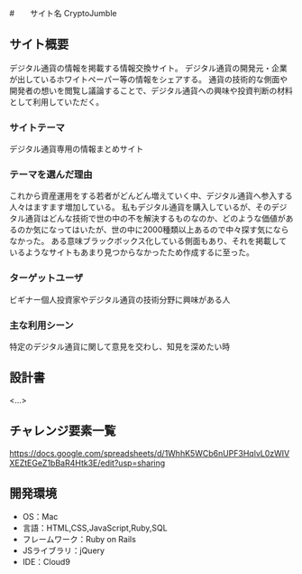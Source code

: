 #　　サイト名
CryptoJumble

## サイト概要
デジタル通貨の情報を掲載する情報交換サイト。
デジタル通貨の開発元・企業が出しているホワイトペーパー等の情報をシェアする。
通貨の技術的な側面や開発者の想いを閲覧し議論することで、デジタル通貨への興味や投資判断の材料として利用していただく。

### サイトテーマ
デジタル通貨専用の情報まとめサイト

### テーマを選んだ理由
これから資産運用をする若者がどんどん増えていく中、デジタル通貨へ参入する人々はますます増加している。
私もデジタル通貨を購入しているが、そのデジタル通貨はどんな技術で世の中の不を解決するものなのか、どのような価値があるのか気になってはいたが、世の中に2000種類以上あるので中々探す気にならなかった。
ある意味ブラックボックス化している側面もあり、それを掲載しているようなサイトもあまり見つからなかったため作成するに至った。

### ターゲットユーザ
ビギナー個人投資家やデジタル通貨の技術分野に興味がある人

### 主な利用シーン
特定のデジタル通貨に関して意見を交わし、知見を深めたい時

## 設計書
<...>

## チャレンジ要素一覧
https://docs.google.com/spreadsheets/d/1WhhK5WCb6nUPF3HqlvL0zWIVXEZtEGeZ1bBaR4Htk3E/edit?usp=sharing

## 開発環境
- OS：Mac
- 言語：HTML,CSS,JavaScript,Ruby,SQL
- フレームワーク：Ruby on Rails
- JSライブラリ：jQuery
- IDE：Cloud9

